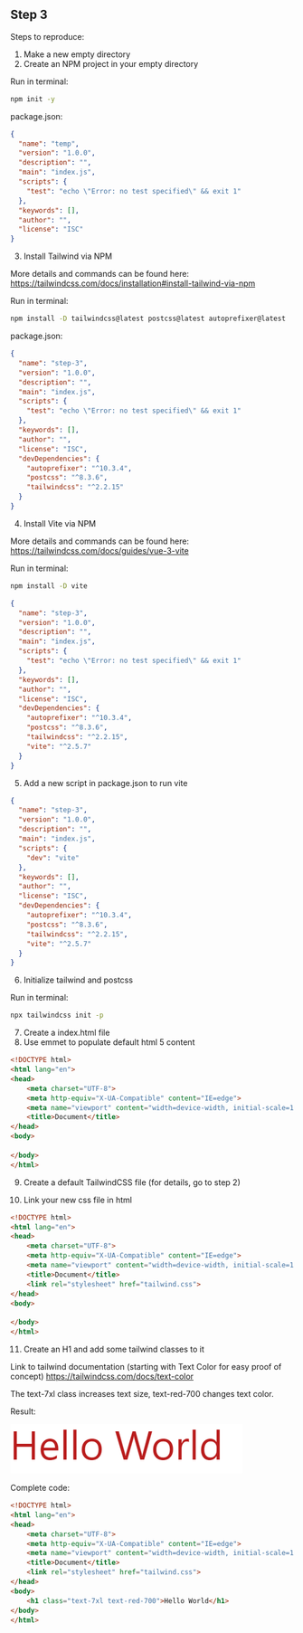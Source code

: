 ## Step 3

Steps to reproduce:

1. Make a new empty directory
2. Create an NPM project in your empty directory

Run in terminal:
```bash
npm init -y
```

package.json:
```json
{
  "name": "temp",
  "version": "1.0.0",
  "description": "",
  "main": "index.js",
  "scripts": {
    "test": "echo \"Error: no test specified\" && exit 1"
  },
  "keywords": [],
  "author": "",
  "license": "ISC"
}
```

3. Install Tailwind via NPM

More details and commands can be found here: https://tailwindcss.com/docs/installation#install-tailwind-via-npm

Run in terminal:
```bash
npm install -D tailwindcss@latest postcss@latest autoprefixer@latest
```

package.json:
```json
{
  "name": "step-3",
  "version": "1.0.0",
  "description": "",
  "main": "index.js",
  "scripts": {
    "test": "echo \"Error: no test specified\" && exit 1"
  },
  "keywords": [],
  "author": "",
  "license": "ISC",
  "devDependencies": {
    "autoprefixer": "^10.3.4",
    "postcss": "^8.3.6",
    "tailwindcss": "^2.2.15"
  }
}
```

4. Install Vite via NPM

More details and commands can be found here: https://tailwindcss.com/docs/guides/vue-3-vite

Run in terminal:
```bash
npm install -D vite
```

```json
{
  "name": "step-3",
  "version": "1.0.0",
  "description": "",
  "main": "index.js",
  "scripts": {
    "test": "echo \"Error: no test specified\" && exit 1"
  },
  "keywords": [],
  "author": "",
  "license": "ISC",
  "devDependencies": {
    "autoprefixer": "^10.3.4",
    "postcss": "^8.3.6",
    "tailwindcss": "^2.2.15",
    "vite": "^2.5.7"
  }
}
```

5. Add a new script in package.json to run vite

```json
{
  "name": "step-3",
  "version": "1.0.0",
  "description": "",
  "main": "index.js",
  "scripts": {
    "dev": "vite"
  },
  "keywords": [],
  "author": "",
  "license": "ISC",
  "devDependencies": {
    "autoprefixer": "^10.3.4",
    "postcss": "^8.3.6",
    "tailwindcss": "^2.2.15",
    "vite": "^2.5.7"
  }
}
```

6. Initialize tailwind and postcss

Run in terminal:
```bash
npx tailwindcss init -p
```

7. Create a index.html file
8. Use emmet to populate default html 5 content

```html
<!DOCTYPE html>
<html lang="en">
<head>
    <meta charset="UTF-8">
    <meta http-equiv="X-UA-Compatible" content="IE=edge">
    <meta name="viewport" content="width=device-width, initial-scale=1.0">
    <title>Document</title>
</head>
<body>
    
</body>
</html>
```

9. Create a default TailwindCSS file (for details, go to step 2)

10. Link your new css file in html

```html
<!DOCTYPE html>
<html lang="en">
<head>
    <meta charset="UTF-8">
    <meta http-equiv="X-UA-Compatible" content="IE=edge">
    <meta name="viewport" content="width=device-width, initial-scale=1.0">
    <title>Document</title>
    <link rel="stylesheet" href="tailwind.css">
</head>
<body>
    
</body>
</html>
```

11. Create an H1 and add some tailwind classes to it

Link to tailwind documentation (starting with Text Color for easy proof of concept) https://tailwindcss.com/docs/text-color

The text-7xl class increases text size, text-red-700 changes text color.

Result:

![image](step-3.PNG)

Complete code:

```html
<!DOCTYPE html>
<html lang="en">
<head>
    <meta charset="UTF-8">
    <meta http-equiv="X-UA-Compatible" content="IE=edge">
    <meta name="viewport" content="width=device-width, initial-scale=1.0">
    <title>Document</title>
    <link rel="stylesheet" href="tailwind.css">
</head>
<body>
    <h1 class="text-7xl text-red-700">Hello World</h1>
</body>
</html>
```